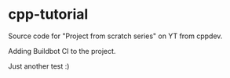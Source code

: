 # cpp-tutorial

Source code for "Project from scratch series" on YT from cppdev.

Adding Buildbot CI to the project.

Just another test :)

